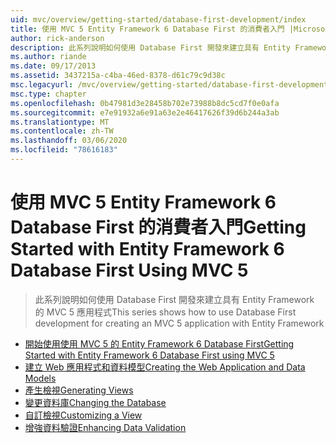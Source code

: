 ```yaml
---
uid: mvc/overview/getting-started/database-first-development/index
title: 使用 MVC 5 Entity Framework 6 Database First 的消費者入門 |Microsoft Docs
author: rick-anderson
description: 此系列說明如何使用 Database First 開發來建立具有 Entity Framework 的 MVC 5 應用程式
ms.author: riande
ms.date: 09/17/2013
ms.assetid: 3437215a-c4ba-46ed-8378-d61c79c9d38c
msc.legacyurl: /mvc/overview/getting-started/database-first-development
msc.type: chapter
ms.openlocfilehash: 0b47981d3e28458b702e73988b8dc5cd7f0e0afa
ms.sourcegitcommit: e7e91932a6e91a63e2e46417626f39d6b244a3ab
ms.translationtype: MT
ms.contentlocale: zh-TW
ms.lasthandoff: 03/06/2020
ms.locfileid: "78616183"
---
```

# <a name="getting-started-with-entity-framework-6-database-first-using-mvc-5"></a><span data-ttu-id="10d17-103">使用 MVC 5 Entity Framework 6 Database First 的消費者入門</span><span class="sxs-lookup"><span data-stu-id="10d17-103">Getting Started with Entity Framework 6 Database First Using MVC 5</span></span>

> <span data-ttu-id="10d17-104">此系列說明如何使用 Database First 開發來建立具有 Entity Framework 的 MVC 5 應用程式</span><span class="sxs-lookup"><span data-stu-id="10d17-104">This series shows how to use Database First development for creating an MVC 5 application with Entity Framework</span></span>

- [<span data-ttu-id="10d17-105">開始使用使用 MVC 5 的 Entity Framework 6 Database First</span><span class="sxs-lookup"><span data-stu-id="10d17-105">Getting Started with Entity Framework 6 Database First using MVC 5</span></span>](setting-up-database.md)
- [<span data-ttu-id="10d17-106">建立 Web 應用程式和資料模型</span><span class="sxs-lookup"><span data-stu-id="10d17-106">Creating the Web Application and Data Models</span></span>](creating-the-web-application.md)
- [<span data-ttu-id="10d17-107">產生檢視</span><span class="sxs-lookup"><span data-stu-id="10d17-107">Generating Views</span></span>](generating-views.md)
- [<span data-ttu-id="10d17-108">變更資料庫</span><span class="sxs-lookup"><span data-stu-id="10d17-108">Changing the Database</span></span>](changing-the-database.md)
- [<span data-ttu-id="10d17-109">自訂檢視</span><span class="sxs-lookup"><span data-stu-id="10d17-109">Customizing a View</span></span>](customizing-a-view.md)
- [<span data-ttu-id="10d17-110">增強資料驗證</span><span class="sxs-lookup"><span data-stu-id="10d17-110">Enhancing Data Validation</span></span>](enhancing-data-validation.md)
